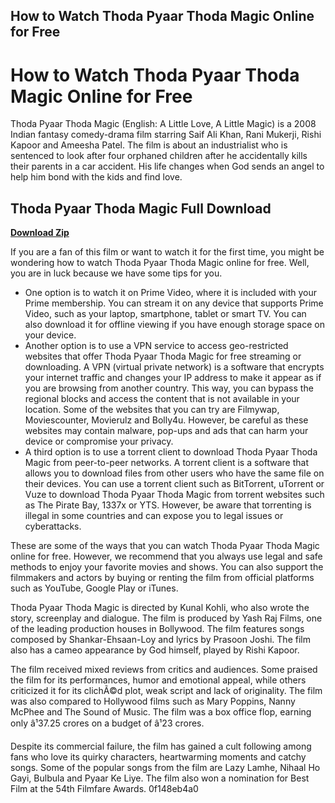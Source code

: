 ## How to Watch Thoda Pyaar Thoda Magic Online for Free

  
# How to Watch Thoda Pyaar Thoda Magic Online for Free
 
Thoda Pyaar Thoda Magic (English: A Little Love, A Little Magic) is a 2008 Indian fantasy comedy-drama film starring Saif Ali Khan, Rani Mukerji, Rishi Kapoor and Ameesha Patel. The film is about an industrialist who is sentenced to look after four orphaned children after he accidentally kills their parents in a car accident. His life changes when God sends an angel to help him bond with the kids and find love.
 
## Thoda Pyaar Thoda Magic Full Download


[**Download Zip**](https://www.google.com/url?q=https%3A%2F%2Furllie.com%2F2tKCnN&sa=D&sntz=1&usg=AOvVaw3awYFeYVEuU8LAZ7W6mxCm)

 
If you are a fan of this film or want to watch it for the first time, you might be wondering how to watch Thoda Pyaar Thoda Magic online for free. Well, you are in luck because we have some tips for you.
 
- One option is to watch it on Prime Video, where it is included with your Prime membership. You can stream it on any device that supports Prime Video, such as your laptop, smartphone, tablet or smart TV. You can also download it for offline viewing if you have enough storage space on your device.
- Another option is to use a VPN service to access geo-restricted websites that offer Thoda Pyaar Thoda Magic for free streaming or downloading. A VPN (virtual private network) is a software that encrypts your internet traffic and changes your IP address to make it appear as if you are browsing from another country. This way, you can bypass the regional blocks and access the content that is not available in your location. Some of the websites that you can try are Filmywap, Moviescounter, Movierulz and Bolly4u. However, be careful as these websites may contain malware, pop-ups and ads that can harm your device or compromise your privacy.
- A third option is to use a torrent client to download Thoda Pyaar Thoda Magic from peer-to-peer networks. A torrent client is a software that allows you to download files from other users who have the same file on their devices. You can use a torrent client such as BitTorrent, uTorrent or Vuze to download Thoda Pyaar Thoda Magic from torrent websites such as The Pirate Bay, 1337x or YTS. However, be aware that torrenting is illegal in some countries and can expose you to legal issues or cyberattacks.

These are some of the ways that you can watch Thoda Pyaar Thoda Magic online for free. However, we recommend that you always use legal and safe methods to enjoy your favorite movies and shows. You can also support the filmmakers and actors by buying or renting the film from official platforms such as YouTube, Google Play or iTunes.
  
Thoda Pyaar Thoda Magic is directed by Kunal Kohli, who also wrote the story, screenplay and dialogue. The film is produced by Yash Raj Films, one of the leading production houses in Bollywood. The film features songs composed by Shankar-Ehsaan-Loy and lyrics by Prasoon Joshi. The film also has a cameo appearance by God himself, played by Rishi Kapoor.
 
The film received mixed reviews from critics and audiences. Some praised the film for its performances, humor and emotional appeal, while others criticized it for its clichÃ©d plot, weak script and lack of originality. The film was also compared to Hollywood films such as Mary Poppins, Nanny McPhee and The Sound of Music. The film was a box office flop, earning only â¹37.25 crores on a budget of â¹23 crores.
 
Despite its commercial failure, the film has gained a cult following among fans who love its quirky characters, heartwarming moments and catchy songs. Some of the popular songs from the film are Lazy Lamhe, Nihaal Ho Gayi, Bulbula and Pyaar Ke Liye. The film also won a nomination for Best Film at the 54th Filmfare Awards.
 0f148eb4a0
